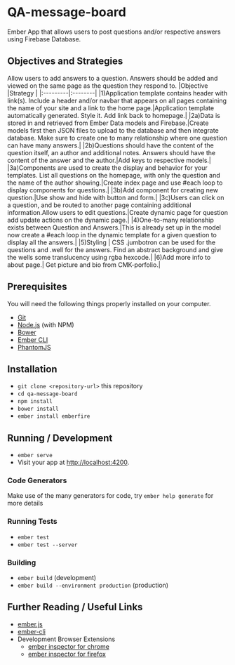 # QA-message-board

Ember App that allows users to post questions and/or respective answers using Firebase Database.

## Objectives and Strategies





Allow users to add answers to a question. Answers should be added and viewed on the same page as the question they respond to.
|Objective |Strategy |
|:---------|:--------|
|1)Application template contains header with link(s). Include a header and/or navbar that appears on all pages containing the name of your site and a link to the home page.|Application template automatically generated. Style it. Add link back to homepage.|
|2a)Data is stored in and retrieved from Ember Data models and Firebase.|Create models first then JSON files to upload to the database and then integrate database. Make sure to create one to many relationship where one question can have many answers.|
|2b)Questions should have the content of the question itself, an author and additional notes.
Answers should have the content of the answer and the author.|Add keys to respective models.|
|3a)Components are used to create the display and behavior for your templates. List all questions on the homepage, with only the question and the name of the author showing.|Create index page and use #each loop to display components for questions.|
|3b)Add component for creating new question.|Use show and hide with button and form.|
|3c)Users can click on a question, and be routed to another page containing additional information.Allow users to edit questions.|Create dynamic page for question add update actions on the dynamic page.|
|4)One-to-many relationship exists between Question and Answers.|This is already set up in the model now create a #each loop in the dynamic template for a given question to display all the answers.|
|5)Styling | CSS .jumbotron can be used for the questions and .well for the answers. Find an abstract background and give the wells some translucency using rgba hexcode.|
|6)Add more info to about page.| Get picture and bio from CMK-porfolio.|

## Prerequisites

You will need the following things properly installed on your computer.

* [Git](https://git-scm.com/)
* [Node.js](https://nodejs.org/) (with NPM)
* [Bower](https://bower.io/)
* [Ember CLI](https://ember-cli.com/)
* [PhantomJS](http://phantomjs.org/)

## Installation

* `git clone <repository-url>` this repository
* `cd qa-message-board`
* `npm install`
* `bower install`
* `ember install emberfire`

## Running / Development

* `ember serve`
* Visit your app at [http://localhost:4200](http://localhost:4200).

### Code Generators

Make use of the many generators for code, try `ember help generate` for more details

### Running Tests

* `ember test`
* `ember test --server`

### Building

* `ember build` (development)
* `ember build --environment production` (production)


## Further Reading / Useful Links

* [ember.js](http://emberjs.com/)
* [ember-cli](https://ember-cli.com/)
* Development Browser Extensions
  * [ember inspector for chrome](https://chrome.google.com/webstore/detail/ember-inspector/bmdblncegkenkacieihfhpjfppoconhi)
  * [ember inspector for firefox](https://addons.mozilla.org/en-US/firefox/addon/ember-inspector/)
